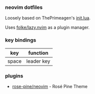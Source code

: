 ### neovim dotfiles

Loosely based on ThePrimeagen's [init.lua](https://github.com/ThePrimeagen/init.lua).

Uses [folke/lazy.nvim](https://github.com/folke/lazy.nvim) as a plugin manager.


### key bindings

| key   | function   |
| ----- | ---------- |
| space | leader key |


### plugins

* [rose-pine/neovim](https://github.com/rose-pine/neovim) - Rosé Pine Theme
